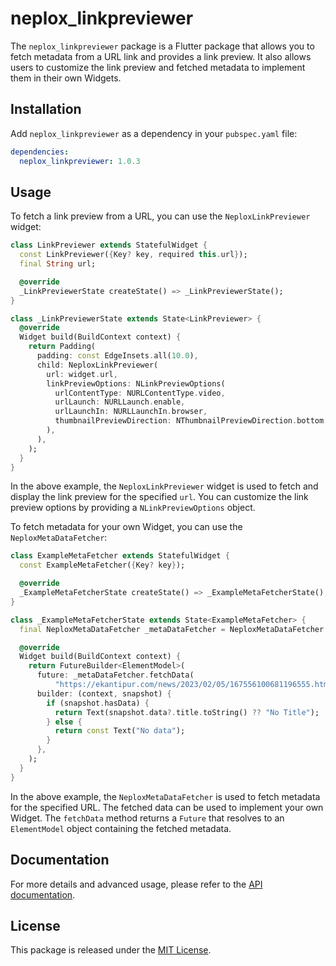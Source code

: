 # neplox_linkpreviewer

The `neplox_linkpreviewer` package is a Flutter package that allows you to fetch metadata from a URL link and provides a link preview. It also allows users to customize the link preview and fetched metadata to implement them in their own Widgets.

## Installation

Add `neplox_linkpreviewer` as a dependency in your `pubspec.yaml` file:

```yaml
dependencies:
  neplox_linkpreviewer: 1.0.3
```

## Usage

To fetch a link preview from a URL, you can use the `NeploxLinkPreviewer` widget:

```dart
class LinkPreviewer extends StatefulWidget {
  const LinkPreviewer({Key? key, required this.url});
  final String url;

  @override
  _LinkPreviewerState createState() => _LinkPreviewerState();
}

class _LinkPreviewerState extends State<LinkPreviewer> {
  @override
  Widget build(BuildContext context) {
    return Padding(
      padding: const EdgeInsets.all(10.0),
      child: NeploxLinkPreviewer(
        url: widget.url,
        linkPreviewOptions: NLinkPreviewOptions(
          urlContentType: NURLContentType.video,
          urlLaunch: NURLLaunch.enable,
          urlLaunchIn: NURLLaunchIn.browser,
          thumbnailPreviewDirection: NThumbnailPreviewDirection.bottom,
        ),
      ),
    );
  }
}
```

In the above example, the `NeploxLinkPreviewer` widget is used to fetch and display the link preview for the specified `url`. You can customize the link preview options by providing a `NLinkPreviewOptions` object.

To fetch metadata for your own Widget, you can use the `NeploxMetaDataFetcher`:

```dart
class ExampleMetaFetcher extends StatefulWidget {
  const ExampleMetaFetcher({Key? key});

  @override
  _ExampleMetaFetcherState createState() => _ExampleMetaFetcherState();
}

class _ExampleMetaFetcherState extends State<ExampleMetaFetcher> {
  final NeploxMetaDataFetcher _metaDataFetcher = NeploxMetaDataFetcher.instance;

  @override
  Widget build(BuildContext context) {
    return FutureBuilder<ElementModel>(
      future: _metaDataFetcher.fetchData(
          "https://ekantipur.com/news/2023/02/05/167556100681196555.html"),
      builder: (context, snapshot) {
        if (snapshot.hasData) {
          return Text(snapshot.data?.title.toString() ?? "No Title");
        } else {
          return const Text("No data");
        }
      },
    );
  }
}
```

In the above example, the `NeploxMetaDataFetcher` is used to fetch metadata for the specified URL. The fetched data can be used to implement your own Widget. The `fetchData` method returns a `Future` that resolves to an `ElementModel` object containing the fetched metadata.

## Documentation

For more details and advanced usage, please refer to the [API documentation](https://pub.dev/documentation/neplox_linkpreviewer/latest/).

## License

This package is released under the [MIT License](https://opensource.org/licenses/MIT).
